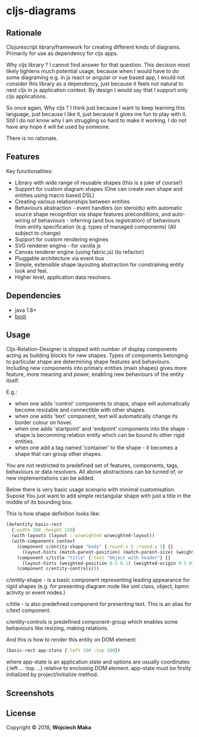 # cljs-diagrams
## Rationale
Clojurescript library/framework for creating different kinds of diagrams. Primarily for use as dependency for cljs apps. 

Why cljs library ? 
I cannot find answer for that question. This decision most likely tightens much potential usage, because when I would have to do some diagraming e.g. in js react or angular or vue based app, I would not consider this library as a dependency, just because it feels not natural to nest cljs in js application context. By design I would say that I support only cljs applications. 

So once again, Why cljs ? 
I think just because I want to keep learning this language, just because I like it, just because it gives me fun to play with it. Still I do not know why I am struggling so hard to make it working. I do not have any hope it will be used by someone. 

There is no rationale.    

## Features
Key functionalities:
- Library with wide range of reusable shapes (this is a joke of course!)
- Support for custom diagram shapes (One can create own shape and entities using macro based DSL)
- Creating various relationships between entities 
- Behaviours abstraction - event handlers (on steroids) with automatic source shape recognition via shape features preconditions, and auto-wiring of behaviours - inferring (and bus registration) of behaviours from entity specification (e.g. types of managed components) (All subject to change)
- Support for custom rendering engines 
- SVG renderer engine - for vanilla js
- Canvas renderer engine (using fabric.js) (to refactor)
- Pluggable architecture via event bus
- Simple, extensible shape layouting abstraction for constraining entity look and feel.
- Higher level, application data resolvers.  

## Dependencies

- java 1.8+
- [boot][1]

## Usage
Cljs-Relation-Designer is shipped with number of display components acting as building blocks for new shapes.
Types of components belonging to particular shape are determining shape features and behaviours. Including new components into primary entities (main shapes) gives more feature, more meaning and power, enabling new behaviours of the entity itself.

E.g.: 
- when one adds 'control' components to shape, shape will automatically become resizable and connectible with other shapes.
- when one adds 'text' component, text will automatically change its border colour on hover.
- when one adds 'startpoint' and 'endpoint' components into the shape - shape is becomming relation entity which can be bound to other rigid entities.
- when one add a tag named 'container' to the shape - it becomes a shape that can group other shapes.

You are not restricted to predefined set of features, components, tags, behaviours or data resolvers. All above abstractions can be turned of, or new implementations can be added. 

Below there is very basic usage scenario with minimal customisation. 
Supose You just want to add simple rectangular shape with just a title in the middle of its bounding box. 

This is how shape definition looks like: 

```clojure
(defentity basic-rect
  {:width 180 :height 150}
  (with-layouts (layout ::w/weighted w/weighted-layout))
  (with-components context
    (component c/entity-shape "body" {:round-x 5 :round-y 5} {}
      (layout-hints (match-parent-position) (match-parent-size) (weighted-origin 0 0)) ::w/weighted)
    (component c/title "title" {:text "Object with header"} {}
      (layout-hints (weighted-position 0.5 0.1) (weighted-origin 0.5 0)) ::w/weighted)
    (component c/entity-controls)))
```
c/entity-shape - is a basic component representing leading appearance for rigid shapes (e.g. for presenting diagram node like uml class, object, bpmn activity or event nodes.)

c/title - is also predefined component for presenting text. This is an alias for c/text component.

c/entity-controls is predefined component-group which enables some behaviours like resizing, making relations. 

And this is how to render this entity on DOM element: 

```clojure
(basic-rect app-state {:left 100 :top 100})
```

where app-state is an application state and options are usually coordinates {:left ... :top ...}  relative to enclosing DOM element. app-state must be firstly initialized by project/initialize method. 

## Screenshots

## License

Copyright © 2018, **Wojciech Maka**

[1]: https://github.com/tailrecursion/boot
[2]: https://github.com/technomancy/leiningen
[3]: http://localhost:8000
